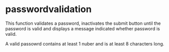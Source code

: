 # passwordvalidation

This function validates a password, inactivates the submit button until the password is valid and displays a message indicated whether password is valid.

A valid passowrd contains at least 1 nuber and is at least 8 characters long.
